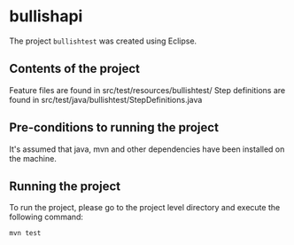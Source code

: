 # bullishapi

The project `bullishtest` was created using Eclipse. 

## Contents of the project
Feature files are found in src/test/resources/bullishtest/ 
Step definitions are found in src/test/java/bullishtest/StepDefinitions.java

## Pre-conditions to running the project
It's assumed that java, mvn and other dependencies have been installed on the machine.

## Running the project
To run the project, please go to the project level directory and execute the following command:
```
mvn test
```
